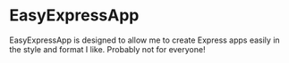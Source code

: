 # EasyExpressApp

EasyExpressApp is designed to allow me to create Express apps easily in the style and format I like. Probably not for everyone!